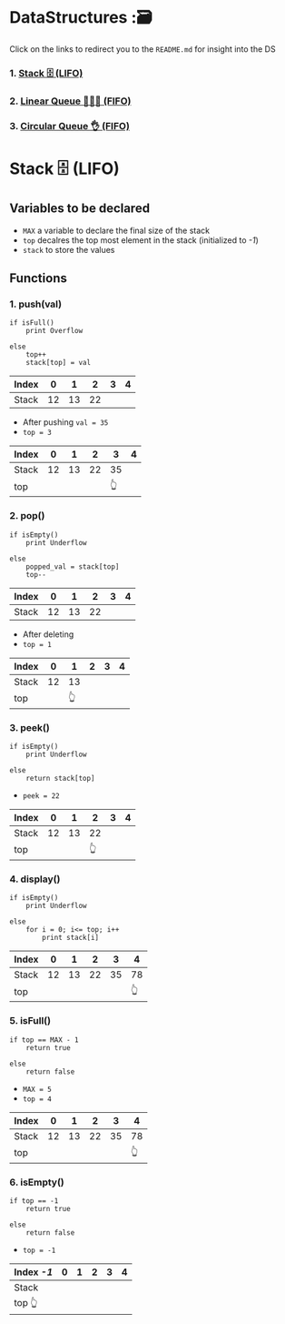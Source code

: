 # DataStructures :🗃️
 
Click on the links to redirect you to the `README.md` for insight into the DS

### 1. [Stack 🗄️ (LIFO)](https://github.com/flyingtatta/DataStructures/blob/main/README.md#stack-%EF%B8%8F-lifo)
### 2. [Linear Queue 🧑‍🤝‍🧑 (FIFO)](https://github.com/flyingtatta/DataStructures/tree/main/DS_Java/src/com/company/queue#linear-queue--fifo)
### 3. [Circular Queue 👌 (FIFO)](https://github.com/flyingtatta/DataStructures/blob/main/DS_Java/src/com/company/queue/README.md#cicular-queue-)

# Stack 🗄️ (LIFO)
## Variables to be declared
- `MAX`  a variable to declare the final size of the stack
- `top` decalres the top most element in the stack (initialized to  _-1_)
- `stack` to store the values

## Functions
### 1. push(val)
```
if isFull()
    print Overflow
    
else 
    top++
    stack[top] = val
```

|Index|0|1|2|3|4|
|---|---|---|---|---|---|
|Stack|12|13|22|

- After pushing `val = 35`
- `top = 3`

|Index|0|1|2|3|4|
|---|---|---|---|---|---|
|Stack|12|13|22|35|
|top||||:point_up_2:|

### 2. pop()
```
if isEmpty()
    print Underflow
    
else 
    popped_val = stack[top]
    top--		
```

|Index|0|1|2|3|4|
|---|---|---|---|---|---|
|Stack|12|13|22|

- After deleting
- `top = 1`

|Index|0|1|2|3|4|
|---|---|---|---|---|---|
|Stack|12|13|
|top||:point_up_2:|

### 3. peek()
```
if isEmpty()
    print Underflow
    
else 
    return stack[top]
```

- `peek = 22`

|Index|0|1|2|3|4|
|---|---|---|---|---|---|
|Stack|12|13|22|
|top|||:point_up_2:|

### 4. display()
```
if isEmpty()
    print Underflow
    
else 
    for i = 0; i<= top; i++
        print stack[i]
```

|Index|0|1|2|3|4|
|---|---|---|---|---|---|
|Stack|12|13|22|35|78|
|top|||||:point_up_2:|

### 5. isFull()
```
if top == MAX - 1
    return true
    
else 
    return false
```

- `MAX = 5`
- `top = 4`

|Index|0|1|2|3|4|
|---|---|---|---|---|---|
|Stack|12|13|22|35|78|
|top|||||:point_up_2:|

### 6. isEmpty()
```
if top == -1
    return true
    
else 
    return false
```

- `top = -1`

|Index _-1_|0|1|2|3|4|
|---|---|---|---|---|---|
|Stack||||||
|top :point_up_2:||||||
